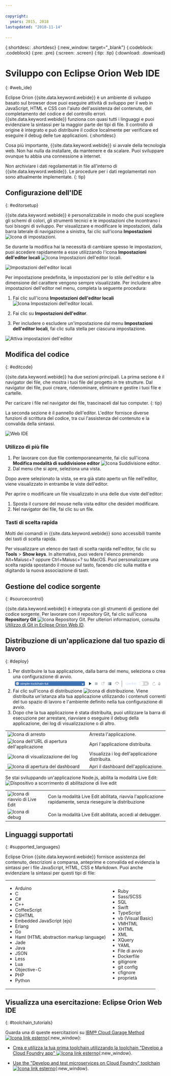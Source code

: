 ```yaml
---

copyright:
  years: 2015, 2018
lastupdated: "2018-11-14"

---
```


{:shortdesc: .shortdesc}
{:new_window: target="_blank"}
{:codeblock: .codeblock}
{:pre: .pre}
{:screen: .screen}
{:tip: .tip}
{:download: .download}

# Sviluppo con Eclipse Orion Web IDE
{: #web_ide}

Eclipse Orion {{site.data.keyword.webide}} è un ambiente di sviluppo basato sul browser dove puoi eseguire attività di sviluppo per il web in JavaScript, HTML e CSS con l'aiuto dell'assistenza del contenuto, del completamento del codice e del controllo errori. {{site.data.keyword.webide}} funziona con quasi tutti i linguaggi e puoi evidenziare la sintassi per la maggior parte dei tipi di file. Il controllo di origine è integrato e può distribuire il codice localmente per verificare ed eseguire il debug delle tue applicazioni.
{:shortdesc}

Cosa più importante, {{site.data.keyword.webide}} si avvale della tecnologia web. Non hai nulla da installare, da mantenere e da scalare. Puoi sviluppare ovunque tu abbia una connessione a internet.

Non archiviare i dati regolamentati in file all'interno di {{site.data.keyword.webide}}. Le procedure per i dati regolamentati non sono attualmente implementate.
{: tip}

## Configurazione dell'IDE
{: #editorsetup}

{{site.data.keyword.webide}} è personalizzabile in modo che puoi scegliere gli schemi di colori, gli strumenti tecnici e le impostazioni che incontrano i tuoi bisogni di sviluppo. Per visualizzare e modificare le impostazioni, dalla barra laterale di navigazione a sinistra, fai clic sull'icona **Impostazioni** <img class="inline" src="images/webide_settings_icon_light_small.png"  alt="Icona di impostazioni">.

Se durante la modifica hai la necessità di cambiare spesso le impostazioni, puoi accedere rapidamente a esse utilizzando l'icona **Impostazioni dell'editor locali** <img class="inline" src="images/webide_local_settings_icon_light_small.png"  alt="Icona Impostazioni dell'editor locali">.

![Impostazioni dell'editor locali](images/webide_local_editor_settings_light.png)

Per impostazione predefinita, le impostazioni per lo stile dell'editor e la dimensione del carattere vengono sempre visualizzate. Per includere altre impostazioni dell'editor nel menu, completa la seguente procedura:

1. Fai clic sull'icona **Impostazioni dell'editor locali** <img class="inline" src="images/webide_local_settings_icon_light_small.png"  alt="Icona Impostazioni dell'editor locali">.

2. Fai clic su **Impostazioni dell'editor**.

3. Per includere o escludere un'impostazione dal menu **Impostazioni dell'editor locali**, fai clic sulla stella per ciascuna impostazione.

![Attiva impostazioni dell'editor](images/webide_editor_settings_toggle_light.png)


## Modifica del codice
{: #editcode}

{{site.data.keyword.webide}} ha due sezioni principali. La prima sezione è il navigator dei file, che mostra i tuoi file del progetto in tre strutture. Dal navigator dei file, puoi creare, ridenominare, eliminare e gestire i tuoi file e cartelle.

Per caricare i file nel navigator dei file, trascinaceli dal tuo computer.
{: tip}

La seconda sezione è il pannello dell'editor. L'editor fornisce diverse funzioni di scrittura del codice, tra cui l'assistenza del contenuto e la convalida della sintassi.

![Web IDE](images/webide_light.png)

### Utilizzo di più file
1. Per lavorare con due file contemporaneamente, fai clic sull'icona **Modifica modalità di suddivisione editor** <img class="inline" src="images/webide_split_editor_icon_light_small.png"  alt="Icona Suddivisione editor">.
2. Dal menu che si apre, seleziona una vista.

 Dopo avere selezionato la vista, se era già stato aperto un file nell'editor, viene visualizzato in entrambe le viste dell'editor.

 Per aprire o modificare un file visualizzato in una delle due viste dell'editor:
 1. Sposta il cursore del mouse nella vista editor che desideri modificare.
 2. Nel navigator dei file, fai clic su un file.

### Tasti di scelta rapida
Molti dei comandi in {{site.data.keyword.webide}} sono accessibili tramite dei tasti di scelta rapida.

Per visualizzare un elenco dei tasti di scelta rapida nell'editor, fai clic su **Tools** > **Show keys**. In alternativa, puoi vedere l'elenco premendo Alt+Maiusc+? oppure Ctrl+Maiusc+? su MacOS. Puoi personalizzare una scelta rapida spostando il mouse sul tasto, facendo clic sulla matita e digitando la nuova associazione di tasti.

## Gestione del codice sorgente
{: #sourcecontrol}

{{site.data.keyword.webide}} è integrata con gli strumenti di gestione del codice sorgente. Per lavorare con il repository Git, fai clic sull'icona **Repository Git** <img class="inline" src="images/webide_git_icon_light_small.png"  alt="Icona Repository Git">.  Per ulteriori informazioni, consulta [Utilizzo di Git in Eclipse Orion Web ID](/docs/services/ContinuousDelivery/git_web_ide.html#git_web_ide).

## Distribuzione di un'applicazione dal tuo spazio di lavoro
{: #deploy}

1. Per distribuire la tua applicazione, dalla barra del menu, seleziona o crea una configurazione di avvio.
   ![Barra di esecuzione](images/webide_runbar_light.png)   
1. Fai clic sull'icona di distribuzione <img class="inline" src="images/webide_deploy_button_light_small.png"  alt="Icona di distribuzione">. Viene distribuita un'istanza alla tua applicazione utilizzando i contenuti correnti del tuo spazio di lavoro e l'ambiente definito nella tua configurazione di avvio.
2. Dopo che la tua applicazione è stata distribuita, puoi utilizzare la barra di esecuzione per arrestare, riavviare o eseguire il debug della applicazione, dei log di visualizzazione o di altro.

<table role="presentation">
<tr><td><img src="./images/stop_button.png"  alt="Icona di arresto"></td><td>Arresta l'applicazione.</td></tr>
<tr><td> <img src="./images/open_app_url.png"  alt="Icona dell'URL di apertura dell'applicazione"></td><td> Apri l'applicazione distribuita.</td></tr>
<tr><td><img src="./images/view_logs.png"  alt="Icona di visualizzazione dei log"></td><td>Visualizza i log dell'applicazione distribuita.</td></tr>
<tr><td><img src="./images/open_dashboard.png"  alt="Icona di apertura del dashboard"></td><td>Apri il dashboard dell'applicazione.</td></tr>
</table>

Se stai sviluppando un'applicazione Node.js, abilita la modalità Live Edit:  <img  src="./images/enable_live_edit.png"  alt="Dispositivo a scorrimento di abilitazione di live edit">

<table role="presentation"><tr><td><img src="./images/live_edit_restart.png"  alt="Icona di riavvio di Live Edit"></td><td>Con la modalità Live Edit abilitata, riavvia l'applicazione rapidamente, senza rieseguire la distribuzione</td></tr>
<tr><td> <img src="./images/debug_icon.png"  alt="Icona di debug"></td>
<td>Con la modalità Live Edit abilitata, accedi al debugger.
</td></tr>
</table>

<!-- 3/6/2016: bl commands don't work with V2/CD
## Editing outside of the {{site.data.keyword.webide}}
{: #editlocal}

To use an editor besides the {{site.data.keyword.webide}}, set up {{site.data.keyword.Bluemix_live}} so that you can work directly with your project files in any tool. {{site.data.keyword.Bluemix_live_notm}} is a command-line application that synchronizes the changes in your local file system with your cloud workspace in {{site.data.keyword.Bluemix_short}}.

### Before you begin

Download and install the [{{site.data.keyword.Bluemix_live_notm}} command-line interface ![External link icon](../../icons/launch-glyph.svg "External link icon")](http://livesyncdownload.ng.bluemix.net){: new_window}.

### Synchronizing your local environment with {{site.data.keyword.Bluemix_notm}}
{: #edit_local_download}

1. Open a command-line window.
2. Sign in to {{site.data.keyword.Bluemix_notm}}:

	```
	bl login
	```
	{: pre}

3. When you are prompted, enter your IBMid and password.
4. View a list of your {{site.data.keyword.Bluemix_notm}} projects:

	```
	bl projects
	```
	{: pre}

4. Synchronize your local environment with your project on {{site.data.keyword.Bluemix_notm}}:

	```
	bl sync projectName
	```
	{: pre}

where `projectName` is your {{site.data.keyword.Bluemix_notm}} app's name.

When you are finished editing, enter `q` to end synchronization.

### Enabling the Desktop Sync feature to edit code locally

The Desktop Sync feature is like Live Edit mode for the command line. You need the Desktop Sync feature to debug on the command line.
1. In another command-line window, enable the Desktop Sync feature:

	```
	cd localDirectory
	bl start
	```
	{: codeblock}

2. Use the launch configuration that you created in the {{site.data.keyword.webide}}. After you select the launch configuration, the Desktop Sync feature is enabled in your local environment. In the command-line window that you just opened, you can view the app's URL, the debug URL, the manage URL, and view the {{site.data.keyword.Bluemix_live_notm}} state.

3. Refresh the browser and verify that you can see the changes that you saved to static files in the local workspace.

### Disabling the Desktop Sync feature

1. In the second command-line window, enter `bl stop`.
2. In the first command-line window, enter `q`.

-->

## Linguaggi supportati
{: #supported_languages}

Eclipse Orion {{site.data.keyword.webide}} fornisce assistenza del contenuto, descrizioni a comparsa, anteprime e convalida ed evidenzia la sintassi per i file JavaScript, HTML, CSS e Markdown. Puoi anche evidenziare la sintassi per questi tipi di file:

<table role="presentation">
<tr>
<td>
<ul><li>Arduino
</li><li>C</li>
<li>C#
</li><li>C++
</li><li>CoffeeScript
</li><li>CSHTML
</li><li>Embedded JavaScript (ejs)
</li><li>Erlang
</li><li>Go
</li><li>Haml (HTML abstraction markup language)
</li><li>Jade
</li><li>Java
</li><li>JSON
</li><li>Less  
</li><li>Lua  
</li><li>Objective-C
</li><li>PHP
</li><li>Python</li></ul>
</td>
<td>
<ul><li>Ruby
</li><li>Sass/SCSS
</li><li>SQL
</li><li>Swift
</li><li>TypeScript
</li><li>vb (Visual Basic)
</li><li>VMHTML
</li><li>XHTML
</li><li>XML
</li><li>XQuery
</li><li>YAML
</li><li>File di avvio 	
</li><li>Dockerfile
</li><li>gitignore
</li><li>git config
</li><li>cfignore
</li><li>proprietà
</li></ul>
</td>
</tr>
</table>

## Visualizza una esercitazione: Eclipse Orion Web IDE
{: #toolchain_tutorials}

Guarda una di queste esercitazioni su [IBM&reg; Cloud Garage Method ![Icona link esterno](../../icons/launch-glyph.svg "Icona link esterno")](https://www.ibm.com/cloud/garage){:new_window}:

  * [Crea e utilizza la tua prima toolchain utilizzando la toolchain "Develop a Cloud Foundry app" ![Icona link esterno](../../icons/launch-glyph.svg "Icona link esterno")](https://www.ibm.com/cloud/garage/tutorials/introduce-develop-cloud-foundry-app-toolchain){:new_window}.

  * [Use the "Develop and test microservices on Cloud Foundry" toolchain ![Icona link esterno](../../icons/launch-glyph.svg "Icona link esterno")](https://www.ibm.com/cloud/garage/tutorials/use-develop-test-microservices-on-cloud-foundry-toolchain){:new_window}.
